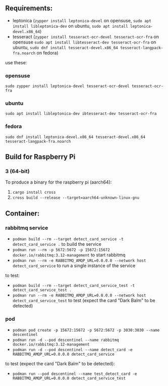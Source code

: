 ## Requirements:

- leptonica (`zypper install leptonica-devel` on opensuse, `sudo apt install libleptonica-dev` on ubuntu, `sudo apt install leptonica-devel.x86_64`)
- tesseract (`zypper install tesseract-ocr-devel tesseract-ocr-fra` on opensuse `sudo apt install libtesseract-dev tesseract-ocr-fra` on ubuntu, `sudo dnf install tesseract-devel.x86_64 tesseract-langpack-fra.noarch` on fedora)

use these:

### opensuse
`sudo zypper install leptonica-devel tesseract-ocr-devel tesseract-ocr-fra`

### ubuntu
`sudo apt install libleptonica-dev ibtesseract-dev tesseract-ocr-fra`

### fedora
`sudo dnf install leptonica-devel.x86_64 tesseract-devel.x86_64 tesseract-langpack-fra.noarch`

## Build for Raspberry Pi

### 3 (64-bit)

To produce a binary for the raspberry pi (aarch64):

1. `cargo install cross`
2. `cross build --release --target=aarch64-unknown-linux-gnu`

## Container:

### rabbitmq service

- `podman build --rm --target detect_card_service -t detect_card_service .` to build the service
- `podman run --rm -p 5672:5672 -p 15672:15672 docker.io/rabbitmq:3.12-management` to start rabbitmq
- `podman run --rm -e RABBITMQ_AMQP_URL=0.0.0.0 --network host detect_card_service` to run a single instance of the service

to test:

- `podman build --rm --target detect_card_service_test -t detect_card_service_test .`
- `podman run --rm -e RABBITMQ_AMQP_URL=0.0.0.0 --network host detect_card_service_test` to test (expect the card "Dark Balm" to be detected)

### pod

- `podman pod create -p 15672:15672 -p 5672:5672 -p 3030:3030 --name descentinel`
- `podman run -d --pod descentinel --name rabbitmq docker.io/rabbitmq:3.12-management`
- `podman run -d --pod descentinel --name detect_card -e RABBITMQ_AMQP_URL=0.0.0.0 detect_card_service`

to test (expect the card "Dark Balm" to be detected):

- `podman run --pod descentinel --name test_detect_card -e RABBITMQ_AMQP_URL=0.0.0.0 detect_card_service_test`
